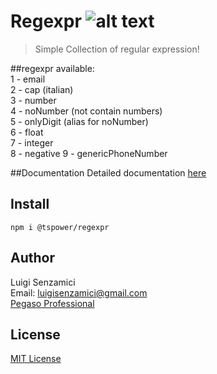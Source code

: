 # Regexpr        ![alt text](https://ppbusinessproject.visualstudio.com/TSPowerOne/_apis/build/status/TsPowerOne.regexpr?branchName=master)


> Simple Collection of regular expression!

##regexpr available:      
1 - email       
2 - cap (italian)       
3 - number      
4 - noNumber (not contain numbers)      
5 - onlyDigit (alias for noNumber)      
6 - float       
7 - integer     
8 - negative
9 - genericPhoneNumber      

##Documentation
Detailed documentation [here](https://tspowerone.github.io/regexpr/)

## Install
`npm i @tspower/regexpr`


## Author
Luigi Senzamici   
Email: luigisenzamici@gmail.com   
[Pegaso Professional](https://pegasoprofessional.com)   

## License
[MIT License](http://opensource.org/licenses/MIT)


